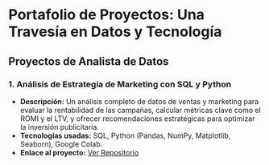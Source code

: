 # Portafolio de Proyectos: Una Travesía en Datos y Tecnología

## Proyectos de Analista de Datos

### 1. Análisis de Estrategia de Marketing con SQL y Python

- **Descripción:** Un análisis completo de datos de ventas y marketing para evaluar la rentabilidad de las campañas, calcular métricas clave como el ROMI y el LTV, y ofrecer recomendaciones estratégicas para optimizar la inversión publicitaria.
- **Tecnologías usadas:** SQL, Python (Pandas, NumPy, Matplotlib, Seaborn), Google Colab.
- **Enlace al proyecto:** [Ver Repositorio](https://github.com/julianarandia/sql-business-analysis)
